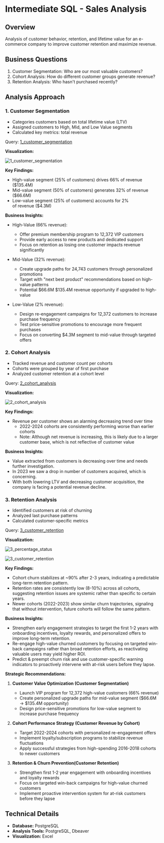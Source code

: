 # Intermediate SQL - Sales Analysis

## Overview
Analysis of customer behavior, retention, and lifetime value for an e-commerce company to improve customer retention and maximize revenue.

## Business Questions
1. Customer Segmentation: Who are our most valuable customers?
2. Cohort Analysis: How do different customer groups generate revenue?
3. Retention Analysis: Who hasn't purchased recently?

## Analysis Approach

### 1. Customer Segmentation
- Categories customers based on total lifetime value (LTV)
- Assigned customers to High, Mid, and Low Value segments
- Calculated key metrics: total revenue

Query: [1_customer_segmentation](/1_customer_segmentation.sql)

**Visualization:**

![1_customer_segmentation](/images/1_customer_segmentation.png)

**Key Findings:**
- High-value segment (25% of customers) drives 66% of revenue ($135.4M)
- Mid-value segment (50% of customers) generates 32% of revenue ($66.6M)
- Low-value segment (25% of customers) accounts for 2% of revenue ($4.3M)

**Business Insights:**
- High-Value (66% revenue):
    -  Offer premium membership program to 12,372 VIP customers
    - Provide early access to new products and dedicated support
    - Focus on retention as losing one customer impacts revenue significantly

- Mid-Value (32% revenue):
    - Create upgrade paths for 24,743 customers through personalized promotions
    - Target with "next best product" recommendations based on high-value patterns
    - Potential $66.6M $135.4M revenue opportunity if upgraded to high-value

- Low-Value (2% revenue):
    - Design re-engagement campaigns for 12,372 customers to increase purchase frequency
    - Test price-sensitive promotions to encourage more frequent purchases
    - Focus on converting $4.3M segment to mid-value through targeted offers

### 2. Cohort Analysis
- Tracked revenue and customer count per cohorts
- Cohorts were grouped by year of first purchase
- Analyzed customer retention at a cohort level

Query: [2_cohort_analysis](/2_cohort_analysis.sql)

**Visualization:**

![2_cohort_analysis](/images/2_cohort_analysis.png)

**Key Findings:**
- Revenue per customer shows an alarming decreasing trend over time 
    - 2022-2024 cohorts are consistently performing worse than earlier cohorts
    - Note: Although net revenue is increasing, this is likely due to a larger customer base, which is not reflective of customer value

**Business Insights:**
- Value extracted from customers is decreasing over time and needs further investigation.
- In 2023 we saw a drop in number of customers acquired, which is concerning.
- With both lowering LTV and decreasing customer acquisition, the company is facing a potential revenue decline.

### 3. Retention Analysis
- Identified customers at risk of churning
- Analyzed last purchase patterns
- Calculated customer-specific metrics

Query: [3_customer_retention](/3_retention_analysis.sql)

**Visualization:**

![3_percentage_status](/images/3_1_status_percentage.png)

![3_customer_retention](/images/3_2_cutomer_retention.png)

**Key Findings:**
- Cohort churn stabilizes at ~90% after 2-3 years, indicating a predictable long-term retention pattern.
- Retention rates are consistently low (8-10%) across all cohorts, suggesting retention issues are systemic rather than specific to certain years.
- Newer cohorts (2022-2023) show similar churn trajectories, signaling that without intervention, future cohorts will follow the same pattern.

**Business Insights:**
- Strengthen early engagement strategies to target the first 1-2 years with onboarding incentives, loyalty rewards, and personalized offers to improve long-term retention.
- Re-engage high-value churned customers by focusing on targeted win-back campaigns rather than broad retention efforts, as reactivating valuable users may yield higher ROI.
- Predict & preempt churn risk and use customer-specific warning indicators to proactively intervene with at-risk users before they lapse.

**Strategic Recommendations:**

1. **Customer Value Optimization (Customer Segmentation)**
    - Launch VIP program for 12,372 high-value customers (66% revenue)
    - Create personalized upgrade paths for mid-value segment ($66.6M → $135.4M opportunity)
    - Design price-sensitive promotions for low-value segment to increase purchase frequency

2. **Cohort Performance Strategy (Customer Revenue by Cohort)**
    - Target 2022-2024 cohorts with personalized re-engagement offers
    - Implement loyalty/subscription programs to stabilize revenue fluctuations
    - Apply successful strategies from high-spending 2016-2018 cohorts to newer customers

3.  **Retention & Churn Prevention(Customer Retention)**
    - Strengthen first 1-2 year engagement with onboarding incentives and loyalty rewards
    - Focus on targeted win-back campaigns for high-value churned customers
    - Implement proactive intervention system for at-risk customers before they lapse

## Technical Details

- **Database:** PostgreSQL
- **Analysis Tools:** PostgreSQL, Dbeaver
- **Visualization:** Excel